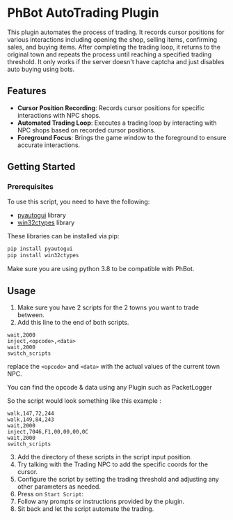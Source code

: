 # PhBot AutoTrading Plugin

This plugin automates the process of trading. It records cursor positions for various interactions including opening the shop, selling items, confirming sales, and buying items. After completing the trading loop, it returns to the original town and repeats the process until reaching a specified trading threshold. It only works if the server doesn't have captcha and just disables auto buying using bots.

## Features

- **Cursor Position Recording**: Records cursor positions for specific interactions with NPC shops.
- **Automated Trading Loop**: Executes a trading loop by interacting with NPC shops based on recorded cursor positions.
- **Foreground Focus**: Brings the game window to the foreground to ensure accurate interactions.

## Getting Started

### Prerequisites

To use this script, you need to have the following:

- [pyautogui](https://pyautogui.readthedocs.io/en/latest/install.html) library
- [win32ctypes](https://pywin32-ctypes.readthedocs.io/en/latest/) library

These libraries can be installed via pip:

```bash
pip install pyautogui
pip install win32ctypes
```

Make sure you are using python 3.8 to be compatible with PhBot.

## Usage

1. Make sure you have 2 scripts for the 2 towns you want to trade between.
2. Add this line to the end of both scripts.
```
wait,2000
inject,<opcode>,<data>
wait,2000
switch_scripts
```
replace the `<opcode>` and `<data>` with the actual values of the current town NPC.

You can find the opcode & data using any Plugin such as PacketLogger

So the script would look something like this example :
```
walk,147,72,244
walk,149,84,243
wait,2000
inject,7046,F1,00,00,00,0C
wait,2000
switch_scripts
```
3. Add the directory of these scripts in the script input position.
4. Try talking with the Trading NPC to add the specific coords for the cursor.
5. Configure the script by setting the trading threshold and adjusting any other parameters as needed.
6. Press on `Start Script`:
7. Follow any prompts or instructions provided by the plugin.
8. Sit back and let the script automate the trading.
